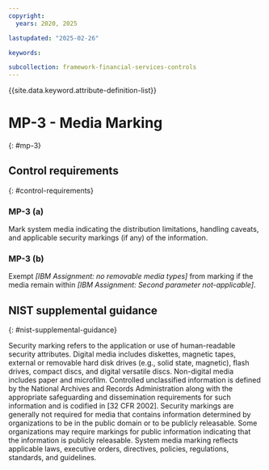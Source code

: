 ```yaml
---
copyright:
  years: 2020, 2025

lastupdated: "2025-02-26"

keywords:

subcollection: framework-financial-services-controls
---
```


{{site.data.keyword.attribute-definition-list}}

# MP-3 - Media Marking
{: #mp-3}

## Control requirements
{: #control-requirements}



### MP-3 (a)


Mark system media indicating the distribution limitations, handling caveats, and applicable security markings (if any) of the information.


### MP-3 (b)


Exempt _[IBM Assignment: no removable media types]_ from marking if the media remain within _[IBM Assignment: Second parameter not-applicable]_.












## NIST supplemental guidance
{: #nist-supplemental-guidance}

Security marking refers to the application or use of human-readable security attributes. Digital media includes diskettes, magnetic tapes, external or removable hard disk drives (e.g., solid state, magnetic), flash drives, compact discs, and digital versatile discs. Non-digital media includes paper and microfilm. Controlled unclassified information is defined by the National Archives and Records Administration along with the appropriate safeguarding and dissemination requirements for such information and is codified in [32 CFR 2002]. Security markings are generally not required for media that contains information determined by organizations to be in the public domain or to be publicly releasable. Some organizations may require markings for public information indicating that the information is publicly releasable. System media marking reflects applicable laws, executive orders, directives, policies, regulations, standards, and guidelines.
